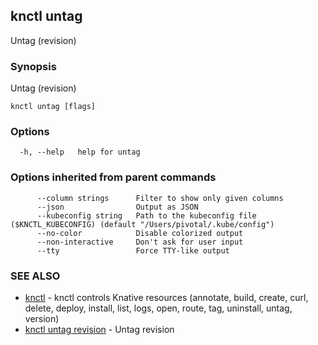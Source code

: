 ## knctl untag

Untag (revision)

### Synopsis

Untag (revision)

```
knctl untag [flags]
```

### Options

```
  -h, --help   help for untag
```

### Options inherited from parent commands

```
      --column strings      Filter to show only given columns
      --json                Output as JSON
      --kubeconfig string   Path to the kubeconfig file ($KNCTL_KUBECONFIG) (default "/Users/pivotal/.kube/config")
      --no-color            Disable colorized output
      --non-interactive     Don't ask for user input
      --tty                 Force TTY-like output
```

### SEE ALSO

* [knctl](knctl.md)	 - knctl controls Knative resources (annotate, build, create, curl, delete, deploy, install, list, logs, open, route, tag, uninstall, untag, version)
* [knctl untag revision](knctl_untag_revision.md)	 - Untag revision

